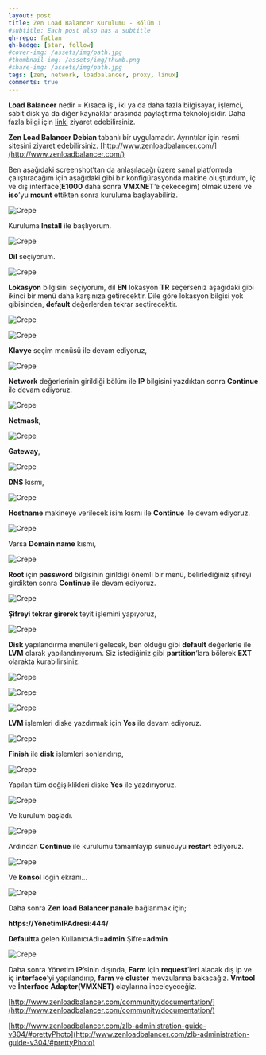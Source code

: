 ```yaml
---
layout: post
title: Zen Load Balancer Kurulumu - Bölüm 1
#subtitle: Each post also has a subtitle
gh-repo: fatlan
gh-badge: [star, follow]
#cover-img: /assets/img/path.jpg
#thumbnail-img: /assets/img/thumb.png
#share-img: /assets/img/path.jpg
tags: [zen, network, loadbalancer, proxy, linux]
comments: true
---
```

**Load Balancer** nedir = Kısaca işi, iki ya da daha fazla bilgisayar, işlemci, sabit disk ya da diğer kaynaklar arasında paylaştırma teknolojisidir. Daha fazla bilgi için [linki](https://tr.wikipedia.org/wiki/Y%C3%BCk_dengeleme) ziyaret edebilirsiniz.

**Zen Load Balancer Debian** tabanlı bir uygulamadır. Ayrıntılar için resmi sitesini ziyaret edebilirsiniz. [http://www.zenloadbalancer.com/](http://www.zenloadbalancer.com/)

Ben aşağıdaki screenshot’tan da anlaşılacağı üzere sanal platformda çalıştıracağım için aşağıdaki gibi bir konfigürasyonda makine oluşturdum, iç ve dış interface(**E1000** daha sonra **VMXNET**’e çekeceğim) olmak üzere ve **iso**’yu **mount** ettikten sonra kuruluma başlayabiliriz.

![Crepe](assets/img/zen-kurulum-bolum1/zen-kur-bo101.png)

Kuruluma **Install** ile başlıyorum.

![Crepe](assets/img/zen-kurulum-bolum1/zen-kur-bo102.png)

**Dil** seçiyorum.

![Crepe](assets/img/zen-kurulum-bolum1/zen-kur-bo103.png)

**Lokasyon** bilgisini seçiyorum, dil **EN** lokasyon **TR** seçerseniz aşağıdaki gibi ikinci bir menü daha karşınıza getirecektir. Dile göre lokasyon bilgisi yok gibisinden, **default** değerlerden tekrar seçtirecektir.

![Crepe](assets/img/zen-kurulum-bolum1/zen-kur-bo104.png)

![Crepe](assets/img/zen-kurulum-bolum1/zen-kur-bo105.png)

**Klavye** seçim menüsü ile devam ediyoruz,

![Crepe](assets/img/zen-kurulum-bolum1/zen-kur-bo106.png)

**Network** değerlerinin girildiği bölüm ile **IP** bilgisini yazdıktan sonra **Continue** ile devam ediyoruz.

![Crepe](assets/img/zen-kurulum-bolum1/zen-kur-bo107.png)

**Netmask**,

![Crepe](assets/img/zen-kurulum-bolum1/zen-kur-bo108.png)

**Gateway**,

![Crepe](assets/img/zen-kurulum-bolum1/zen-kur-bo109.png)

**DNS** kısmı,

![Crepe](assets/img/zen-kurulum-bolum1/zen-kur-bo1010.png)

**Hostname** makineye verilecek isim kısmı ile **Continue** ile devam ediyoruz.

![Crepe](assets/img/zen-kurulum-bolum1/zen-kur-bo1011.png)

Varsa **Domain name** kısmı,

![Crepe](assets/img/zen-kurulum-bolum1/zen-kur-bo1012.png)

**Root** için **password** bilgisinin girildiği önemli bir menü, belirlediğiniz şifreyi girdikten sonra **Continue** ile devam ediyoruz.

![Crepe](assets/img/zen-kurulum-bolum1/zen-kur-bo1013.png)

**Şifreyi tekrar girerek** teyit işlemini yapıyoruz,

![Crepe](assets/img/zen-kurulum-bolum1/zen-kur-bo1014.png)

**Disk** yapılandırma menüleri gelecek, ben olduğu gibi **default** değerlerle ile **LVM** olarak yapılandırıyorum. Siz istediğiniz gibi **partition**‘lara bölerek **EXT** olarakta kurabilirsiniz.

![Crepe](assets/img/zen-kurulum-bolum1/zen-kur-bo1015.png)

![Crepe](assets/img/zen-kurulum-bolum1/zen-kur-bo1016.png)

![Crepe](assets/img/zen-kurulum-bolum1/zen-kur-bo1017.png)

**LVM** işlemleri diske yazdırmak için **Yes** ile devam ediyoruz.

![Crepe](assets/img/zen-kurulum-bolum1/zen-kur-bo1018.png)

**Finish** ile **disk** işlemleri sonlandırıp,

![Crepe](assets/img/zen-kurulum-bolum1/zen-kur-bo1019.png)

Yapılan tüm değişiklikleri diske **Yes** ile yazdırıyoruz.

![Crepe](assets/img/zen-kurulum-bolum1/zen-kur-bo1020.png)

Ve kurulum başladı.

![Crepe](assets/img/zen-kurulum-bolum1/zen-kur-bo1021.png)

Ardından **Continue** ile kurulumu tamamlayıp sunucuyu **restart** ediyoruz.

![Crepe](assets/img/zen-kurulum-bolum1/zen-kur-bo1022.png)

Ve **konsol** login ekranı...

![Crepe](assets/img/zen-kurulum-bolum1/zen-kur-bo1023.png)

Daha sonra **Zen load Balancer panal**e bağlanmak için;

**https://YönetimIPAdresi:444/**

**Default**ta gelen KullanıcıAdı=**admin** Şifre=**admin**

![Crepe](assets/img/zen-kurulum-bolum1/zen-kur-bo1024.png)

Daha sonra Yönetim **IP**’sinin dışında, **Farm** için **request**’leri alacak dış ip ve iç **interface**’yi yapılandırıp, **farm** ve **cluster** mevzularına bakacağız. **Vmtool** ve **İnterface Adapter(VMXNET)** olaylarına inceleyeceğiz.

[http://www.zenloadbalancer.com/community/documentation/](http://www.zenloadbalancer.com/community/documentation/)

[http://www.zenloadbalancer.com/zlb-administration-guide-v304/#prettyPhoto](http://www.zenloadbalancer.com/zlb-administration-guide-v304/#prettyPhoto)
